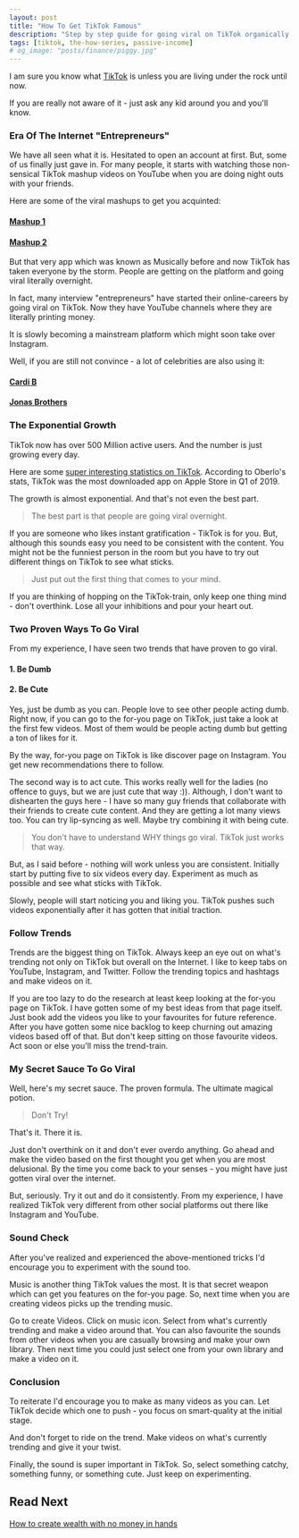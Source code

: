 ```yaml
---
layout: post
title: "How To Get TikTok Famous"
description: "Step by step guide for going viral on TikTok organically. The secrets of TikTok algorithms are revealed in this post."
tags: [tiktok, the-how-series, passive-income]
# og_image: "posts/finance/piggy.jpg"
---
```


<!-- {% include image.html path="posts/finance/piggy.jpg" path-detail="posts/finance/piggy.jpg" alt="Make Passive Income" %} -->

I am sure you know what [TikTok](https://www.tiktok.com/) is unless you are living under the rock until now. 

If you are really not aware of it - just ask any kid around you and you'll know.

### Era Of The Internet "Entrepreneurs"

We have all seen what it is. Hesitated to open an account at first. But, some of us finally just gave in. For many people, it starts with watching those non-sensical TikTok mashup videos on YouTube when you are doing night outs with your friends.

Here are some of the viral mashups to get you acquinted:

#### [Mashup 1](https://www.youtube.com/watch?v=0J4sxXhYDmU)
#### [Mashup 2](https://www.youtube.com/watch?v=ImJAjpl9it0)

But that very app which was known as Musically before and now TikTok has taken everyone by the storm. People are getting on the platform and going viral literally overnight.

In fact, many interview "entrepreneurs" have started their online-careers by going viral on TikTok. Now they have YouTube channels where they are literally printing money.

It is slowly becoming a mainstream platform which might soon take over Instagram. 

Well, if you are still not convince - a lot of celebrities are also using it:

#### [Cardi B](https://www.tiktok.com/@iamcardib)
#### [Jonas Brothers](https://www.tiktok.com/@jonasbrothers)


### The Exponential Growth

TikTok now has over 500 Million active users. And the number is just growing every day.

Here are some [super interesting statistics on TikTok](https://www.oberlo.com/blog/tiktok-statistics). According to Oberlo's stats, TikTok was the most downloaded app on Apple Store in Q1 of 2019. 

The growth is almost exponential. And that's not even the best part. 

> The best part is that people are going viral overnight.

If you are someone who likes instant gratification - TikTok is for you. But, although this sounds easy you need to be consistent with the content. You might not be the funniest person in the room but you have to try out different things on TikTok to see what sticks.

> Just put out the first thing that comes to your mind.

If you are thinking of hopping on the TikTok-train, only keep one thing mind - don't overthink. Lose all your inhibitions and pour your heart out.
  
### Two Proven Ways To Go Viral

From my experience, I have seen two trends that have proven to go viral.

#### 1. Be Dumb
#### 2. Be Cute

Yes, just be dumb as you can. People love to see other people acting dumb. Right now, if you can go to the for-you page on TikTok, just take a look at the first few videos. Most of them would be people acting dumb but getting a ton of likes for it.

By the way, for-you page on TikTok is like discover page on Instagram. You get new recommendations there to follow.

The second way is to act cute. This works really well for the ladies (no offence to guys, but we are just cute that way :)). Although, I don't want to dishearten the guys here - I have so many guy friends that collaborate with their friends to create cute content. And they are getting a lot many views too. You can try lip-syncing as well. Maybe try combining it with being cute.

> You don't have to understand WHY things go viral. TikTok just works that way.

But, as I said before - nothing will work unless you are consistent. Initially start by putting five to six videos every day. Experiment as much as possible and see what sticks with TikTok.

Slowly, people will start noticing you and liking you. TikTok pushes such videos exponentially after it has gotten that initial traction.


### Follow Trends

Trends are the biggest thing on TikTok. Always keep an eye out on what's trending not only on TikTok but overall on the Internet. I like to keep tabs on YouTube, Instagram, and Twitter. Follow the trending topics and hashtags and make videos on it. 

If you are too lazy to do the research at least keep looking at the for-you page on TikTok. I have gotten some of my best ideas from that page itself. Just book add the videos you like to your favourites for future reference. After you have gotten some nice backlog to keep churning out amazing videos based off of that. But don't keep sitting on those favourite videos. Act soon or else you'll miss the trend-train.

### My Secret Sauce To Go Viral

Well, here's my secret sauce. The proven formula. The ultimate magical potion.

> Don't Try!

That's it. There it is.

Just don't overthink on it and don't ever overdo anything. Go ahead and make the video based on the first thought you get when you are most delusional. By the time you come back to your senses - you might have just gotten viral over the internet.

But, seriously. Try it out and do it consistently. From my experience, I have realized TikTok very different from other social platforms out there like Instagram and YouTube.


### Sound Check

After you've realized and experienced the above-mentioned tricks I'd encourage you to experiment with the sound too.

Music is another thing TikTok values the most. It is that secret weapon which can get you features on the for-you page. So, next time when you are creating videos picks up the trending music. 

Go to create Videos. Click on music icon. Select from what's currently trending and make a video around that. You can also favourite the sounds from other videos when you are casually browsing and make your own library. Then next time you could just select one from your own library and make a video on it.


### Conclusion

To reiterate I'd encourage you to make as many videos as you can. Let TikTok decide which one to push - you focus on smart-quality at the initial stage. 

And don't forget to ride on the trend. Make videos on what's currently trending and give it your twist.

Finally, the sound is super important in TikTok. So, select something catchy, something funny, or something cute. Just keep on experimenting.
  


## Read Next

[How to create wealth with no money in hands](http://ngninja.com/posts/build-wealth-with-no-money)